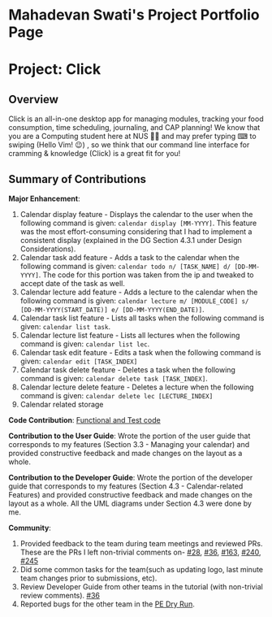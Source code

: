 # Mahadevan Swati's Project Portfolio Page

# Project: Click

## Overview

Click is an all-in-one desktop app for managing modules, tracking your food consumption, time scheduling, journaling, and CAP planning!
We know that you are a Computing student here at NUS 👨‍🎓 and may prefer typing ⌨ to swiping (Hello Vim! 😉)
, so we think that our command line interface for cramming & knowledge (Click) is a great fit for you!

## Summary of Contributions

**Major Enhancement**:
1. Calendar display feature - Displays the calendar to the user when the following command is given: `calendar display [MM-YYYY]`. This feature was the most effort-consuming considering that I had to implement a consistent display (explained in the DG Section 4.3.1 under Design Considerations). 
2. Calendar task add feature - Adds a task to the calendar when the following command is given: `calendar todo n/ [TASK_NAME] d/ [DD-MM-YYYY]`. The code for this portion was taken from the ip and tweaked to accept date of the task as well.
3. Calendar lecture add feature - Adds a lecture to the calendar when the following command is given: `calendar lecture m/ [MODULE_CODE] s/ [DD-MM-YYYY(START_DATE)] e/ [DD-MM-YYYY(END_DATE)]`.
4. Calendar task list feature - Lists all tasks when the following command is given: `calendar list task`.
5. Calendar lecture list feature - Lists all lectures when the following command is given: `calendar list lec`.
6. Calendar task edit feature - Edits a task when the following command is given: `calendar edit [TASK_INDEX]`
7. Calendar task delete feature - Deletes a task when the following command is given: `calendar delete task [TASK_INDEX]`.
8. Calendar lecture delete feature - Deletes a lecture when the following command is given: `calendar delete lec [LECTURE_INDEX]`
9. Calendar related storage

**Code Contribution**: [Functional and Test code](https://nus-cs2113-ay2122s1.github.io/tp-dashboard/?search=&sort=groupTitle&sortWithin=title&since=2021-09-25&timeframe=commit&mergegroup=&groupSelect=groupByRepos&breakdown=false)

**Contribution to the User Guide**: Wrote the portion of the user guide that corresponds to my features (Section 3.3 - Managing your calendar) and provided constructive feedback and made changes on the layout as a whole. 

**Contribution to the Developer Guide**: Wrote the portion of the developer guide that corresponds to my features (Section 4.3 - Calendar-related Features) and provided constructive feedback and made changes on the layout as a whole. All the UML diagrams under Section 4.3 were done by me.

**Community**:
1. Provided feedback to the team during team meetings and reviewed PRs. These are the PRs I left non-trivial comments on- [#28](https://github.com/AY2122S1-CS2113T-T09-4/tp/pull/28), [#36](https://github.com/AY2122S1-CS2113T-T09-4/tp/pull/36), [#163](https://github.com/AY2122S1-CS2113T-T09-4/tp/pull/163), [#240](https://github.com/AY2122S1-CS2113T-T09-4/tp/pull/240), [#245](https://github.com/AY2122S1-CS2113T-T09-4/tp/pull/245)
2. Did some common tasks for the team(such as updating logo, last minute team changes prior to submissions, etc).
3. Review Developer Guide from other teams in the tutorial (with non-trivial review comments). [#36](https://github.com/nus-cs2113-AY2122S1/tp/pull/36)
4. Reported bugs for the other team in the [PE Dry Run](https://github.com/swatimahadevan/ped/issues).

